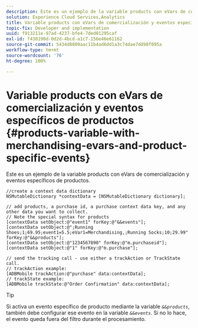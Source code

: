 ```yaml
---
description: Este es un ejemplo de la variable products con eVars de comercialización y eventos específicos de productos.
solution: Experience Cloud Services,Analytics
title: Variable products con eVars de comercialización y eventos específicos de productos
topic-fix: Developer and implementation
uuid: f913211e-97ad-4237-bfe4-7ded01295caf
exl-id: f438190d-0d2d-4bcd-a1c7-156e46e61162
source-git-commit: 5434d8809aac11b4ad6dd1a3c74dae7dd98f095a
workflow-type: tm+mt
source-wordcount: '76'
ht-degree: 100%

---
```


# Variable products con eVars de comercialización y eventos específicos de productos {#products-variable-with-merchandising-evars-and-product-specific-events}

Este es un ejemplo de la variable products con eVars de comercialización y eventos específicos de productos.

```
//create a context data dictionary 
NSMutableDictionary *contextData = [NSMutableDictionary dictionary]; 
  
// add products, a purchase id, a purchase context data key, and any other data you want to collect. 
// Note the special syntax for products 
[contextData setObject:@"event1" forKey:@"&&events"]; 
[contextData setObject:@";Running Shoes;1;69.95;event1=5.5;eVar1=Merchandising,;Running Socks;10;29.99" forKey:@"&&products"]; 
[contextData setObject:@"1234567890" forKey:@"m.purchaseid"]; 
[contextData setObject:@"1" forKey:@"m.purchase"]; 
  
// send the tracking call - use either a trackAction or TrackState call. 
// trackAction example: 
[ADBMobile trackAction:@"purchase" data:contextData]; 
// trackState example: 
[ADBMobile trackState:@"Order Confirmation" data:contextData];
```

>[!TIP]
>
>Si activa un evento específico de producto mediante la variable *`&&products`*, también debe configurar ese evento en la variable *`&&events`*. Si no lo hace, el evento queda fuera del filtro durante el procesamiento.
